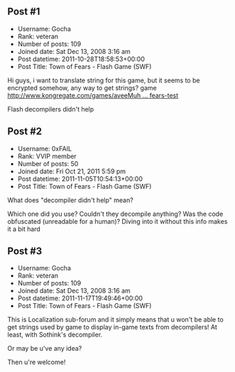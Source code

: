 ## Post #1
- Username: Gocha
- Rank: veteran
- Number of posts: 109
- Joined date: Sat Dec 13, 2008 3:16 am
- Post datetime: 2011-10-28T18:58:53+00:00
- Post Title: Town of Fears - Flash Game (SWF)

Hi guys, i want to translate string for this game, but it seems to be encrypted somehow, any way to get strings?
game [http://www.kongregate.com/games/aveeMuh ... fears-test](http://www.kongregate.com/games/aveeMuhaGames/town-of-fears-test)

Flash decompilers didn't help
## Post #2
- Username: 0xFAIL
- Rank: VVIP member
- Number of posts: 50
- Joined date: Fri Oct 21, 2011 5:59 pm
- Post datetime: 2011-11-05T10:54:13+00:00
- Post Title: Town of Fears - Flash Game (SWF)

What does "decompiler didn't help" mean?

Which one did you use?
Couldn't they decompile anything?
Was the code obfuscated (unreadable for a human)?
Diving into it without this info makes it a bit hard
## Post #3
- Username: Gocha
- Rank: veteran
- Number of posts: 109
- Joined date: Sat Dec 13, 2008 3:16 am
- Post datetime: 2011-11-17T19:49:46+00:00
- Post Title: Town of Fears - Flash Game (SWF)

This is Localization sub-forum and it simply means that u won't be able to get strings used by game to display in-game texts from decompilers! At least, with Sothink's decompiler.

Or may be u've any idea?   

Then u're welcome!
